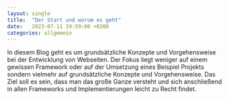 ```yaml
---
layout: single
title:  "Der Start und worum es geht"
date:   2023-07-11 19:59:00 +0200
categories: allgemein
---
```

In diesem Blog geht es um grundsätzliche Konzepte und Vorgehensweise bei der Entwicklung von Webseiten. Der Fokus liegt weniger auf einem gewissen Framework oder auf der Umsetzung eines Beispiel Projekts sondern vielmehr auf grundsätzliche Konzepte und Vorgehensweise. Das Ziel soll es sein, dass man das große Ganze versteht und sich anschließend in allen Frameworks und Implementierungen leicht zu Recht findet. 
